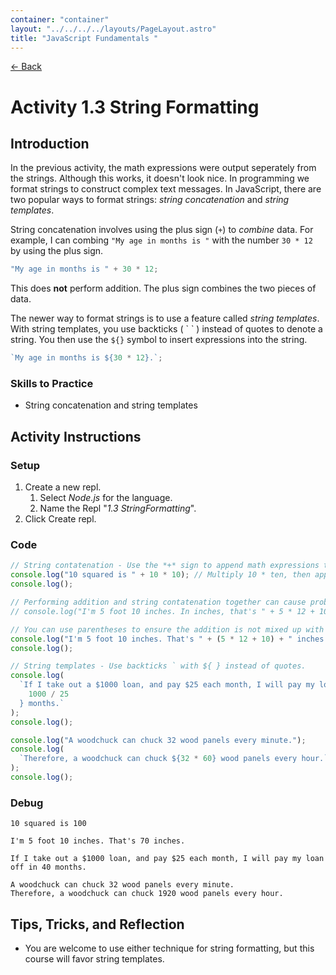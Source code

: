 ```yaml
---
container: "container"
layout: "../../../../layouts/PageLayout.astro"
title: "JavaScript Fundamentals "
---
```


[← Back](/comp-sci/javascript/)

# Activity 1.3 String Formatting

## Introduction

In the previous activity, the math expressions were output seperately from the strings. Although this works, it doesn't look nice. In programming we format strings to construct complex text messages. In JavaScript, there are two popular ways to format strings: _string concatenation_ and _string templates_.

String concatenation involves using the plus sign (`+`) to _combine_ data. For example, I can combing `"My age in months is "` with the number `30 * 12` by using the plus sign.

```js
"My age in months is " + 30 * 12;
```

This does **not** perform addition. The plus sign combines the two pieces of data.

The newer way to format strings is to use a feature called _string templates_. With string templates, you use backticks ( \` \` ) instead of quotes to denote a string. You then use the `${}` symbol to insert expressions into the string.

```js
`My age in months is ${30 * 12}.`;
```

### Skills to Practice

- String concatenation and string templates

## Activity Instructions

### Setup

1. Create a new repl.
   1. Select _Node.js_ for the language.
   2. Name the Repl "_1.3 StringFormatting_".
2. Click Create repl.

### Code

```javascript
// String contatenation - Use the *+* sign to append math expressions to strings
console.log("10 squared is " + 10 * 10); // Multiply 10 * ten, then append it to the string.
console.log();

// Performing addition and string contatenation together can cause problems.
// console.log("I'm 5 foot 10 inches. In inches, that's " + 5 * 12 + 10 + " inches.")

// You can use parentheses to ensure the addition is not mixed up with concatenation.
console.log("I'm 5 foot 10 inches. That's " + (5 * 12 + 10) + " inches.");
console.log();

// String templates - Use backticks ` with ${ } instead of quotes.
console.log(
  `If I take out a $1000 loan, and pay $25 each month, I will pay my loan off in ${
    1000 / 25
  } months.`
);
console.log();

console.log("A woodchuck can chuck 32 wood panels every minute.");
console.log(
  `Therefore, a woodchuck can chuck ${32 * 60} wood panels every hour.`
);
console.log();
```

### Debug

```
10 squared is 100

I'm 5 foot 10 inches. That's 70 inches.

If I take out a $1000 loan, and pay $25 each month, I will pay my loan off in 40 months.

A woodchuck can chuck 32 wood panels every minute.
Therefore, a woodchuck can chuck 1920 wood panels every hour.
```

## Tips, Tricks, and Reflection

- You are welcome to use either technique for string formatting, but this course will favor string templates.
